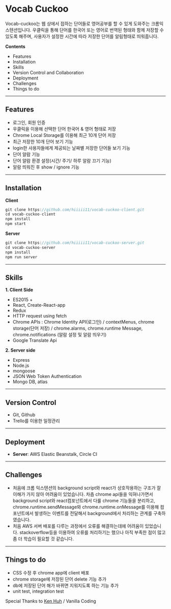 # Vocab Cuckoo

Vocab-cuckoo는 웹 상에서 접하는 단어들로 영어공부를 할 수 있게 도와주는 크롬익스텐션입니다. 우클릭을 통해 단어를 한국어 또는 영어로 번역된 형태와 함께 저장할 수 있도록 해주며, 사용자가 설정한 시간에 따라 저장한 단어를 알림형태로 띄워줍니다. 




**Contents**
- Features
- Installation
- Skills
- Version Control and Collaboration
- Deployment
- Challenges
- Things to do
-----



## **Features**

- 로그인, 회원 인증
- 우클릭을 이용해 선택한 단어 한국어 & 영어 형태로 저장
- Chrome Local Storage를 이용해 최근 10개 단어 저장
- 최근 저장한 10개 단어 보기 기능
- login한 사용자들에게 제공되는 날짜별 저장한 단어들 보기 기능
- 단어 알람 기능
- 단어 알람 환경 설정(시간/ 주기/ 하루 알람 끄기 기능)
- 알람 띄워진 후 show / ignore 기능
-------



## **Installation**

**Client**

```javascript
git clone https://github.com/hiiiii11/vocab-cuckoo-client.git
cd vocab-cuckoo-client
npm install
npm start
```

**Server**

```javascript
git clone https://github.com/hiiiii11/vocab-cuckoo-server.git
cd vocab-cuckoo-server
npm install
npm run server
```
-------------



## **Skills**

**1. Client Side**

- ES2015 +
- React, Create-React-app
- Redux
- HTTP request using fetch
- Chrome APIs
  : Chrome Identity API(로그인) / contextMenus, chrome storage(단어 저장) / chrome.alarms, chrome.runtime Message, chrome.notifications (알람 설정 및 알람 띄우기)
- Google Translate Api


**2. Server side**

- Express
- Node.js
- mongoose
- JSON Web Token Authentication
- Mongo DB, atlas
-------------
  
  

## **Version Control**

- Git, Github
- Trello를 이용한 일정관리
-----------


  
## Deployment
- **Server**: AWS Elastic Beanstalk, Circle CI

----------------


## **Challenges**

-  처음에 크롬 익스텐션의 background script와 react가 상호작용하는 구조가 잘 이해가 가지 않아 어려움이 있었습니다. 차츰 chrome api들을 익혀나가면서 background script와 react컴포넌트에서 다룰 chrome 기능들을 분리하고,  chrome.runtime.sendMessage와 chrome.runtime.onMessage를 이용해 컴포넌트에서 발생하는 이벤트를 전달해서 background에서 처리하는 관계를 구축하였습니다.
- 처음 AWS  서버 배포를 다루는 과정에서  오류를 해결하는데에 어려움이 있었습니다. stackoverflow등을 이용하여 오류를 처리하기는 했으나 아직 부족한 점이 많고 좀 더 학습이 필요할 것 같습니다.

-------------------


## **Things to do**

- CSS 수정 후 chrome app에 client 배포
- chrome storage에 저장된 단어 delete 기능 추가
- db에 저장된 단어 해가 바뀌면 지워지도록 하는 기능 추가
- unit test, integration test



Special Thanks to [Ken Huh](https://github.com/ken123777 "ken huh") / Vanilla Coding 
